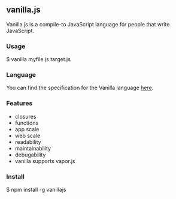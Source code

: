 ## vanilla.js

Vanilla.js is a compile-to JavaScript language for people that write JavaScript.

### Usage

$ vanilla myfile.js target.js

### Language

You can find the specification for the Vanilla language [here](http://es5.github.com/).

### Features

* closures
* functions
* app scale
* web scale
* readability
* maintainability
* debugability
* vanilla supports vapor.js

### Install

$ npm install -g vanillajs